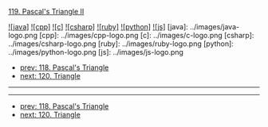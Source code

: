 [119. Pascal's Triangle II](https://leetcode.com/problems/pascals-triangle-ii/)

[![java]](../java/119-pascals-triangle-ii.md)
[![cpp]](../cpp/119-pascals-triangle-ii.md)
[![c]](../c/119-pascals-triangle-ii.md)
[![csharp]](../csharp/119-pascals-triangle-ii.md)
[![ruby]](../ruby/119-pascals-triangle-ii.md)
[![python]](../python/119-pascals-triangle-ii.md)
[![js]](../js/119-pascals-triangle-ii.md)
[java]: ../images/java-logo.png
[cpp]: ../images/cpp-logo.png
[c]: ../images/c-logo.png
[csharp]: ../images/csharp-logo.png
[ruby]: ../images/ruby-logo.png
[python]: ../images/python-logo.png
[js]: ../images/js-logo.png

- [prev: 118. Pascal's Triangle](118-pascals-triangle.md)
- [next: 120. Triangle](120-triangle.md)

---



---

- [prev: 118. Pascal's Triangle](118-pascals-triangle.md)
- [next: 120. Triangle](120-triangle.md)
